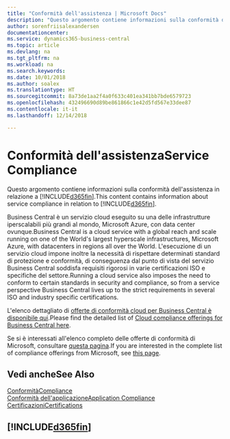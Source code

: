 ```yaml
---
title: "Conformità dell'assistenza | Microsoft Docs"
description: "Questo argomento contiene informazioni sulla conformità dell'assistenza in relazione a Business Central."
author: sorenfriisalexandersen
documentationcenter: 
ms.service: dynamics365-business-central
ms.topic: article
ms.devlang: na
ms.tgt_pltfrm: na
ms.workload: na
ms.search.keywords: 
ms.date: 10/01/2018
ms.author: soalex
ms.translationtype: HT
ms.sourcegitcommit: 8a73de1aa2f4a0f633c401ea341bb7bde6579723
ms.openlocfilehash: 432496690d89be861866c1e42d5fd567e33dee87
ms.contentlocale: it-it
ms.lasthandoff: 12/14/2018

---
```

# <a name="service-compliance"></a><span data-ttu-id="2dae7-103">Conformità dell'assistenza</span><span class="sxs-lookup"><span data-stu-id="2dae7-103">Service Compliance</span></span>
<span data-ttu-id="2dae7-104">Questo argomento contiene informazioni sulla conformità dell'assistenza in relazione a [!INCLUDE[d365fin](../includes/d365fin_md.md)].</span><span class="sxs-lookup"><span data-stu-id="2dae7-104">This content contains information about service compliance in relation to [!INCLUDE[d365fin](../includes/d365fin_md.md)].</span></span>  

<span data-ttu-id="2dae7-105">Business Central è un servizio cloud eseguito su una delle infrastrutture iperscalabili più grandi al mondo, Microsoft Azure, con data center ovunque.</span><span class="sxs-lookup"><span data-stu-id="2dae7-105">Business Central is a cloud service with a global reach and scale running on one of the World's largest hyperscale infrastructures, Microsoft Azure, with datacenters in regions all over the World.</span></span> <span data-ttu-id="2dae7-106">L'esecuzione di un servizio cloud impone inoltre la necessità di rispettare determinati standard di protezione e conformità, di conseguenza dal punto di vista del servizio Business Central soddisfa requisiti rigorosi in varie certificazioni ISO e specifiche del settore.</span><span class="sxs-lookup"><span data-stu-id="2dae7-106">Running a cloud service also imposes the need to conform to certain standards in security and compliance, so from a service perspective Business Central lives up to the strict requirements in several ISO and industry specific certifications.</span></span>

<span data-ttu-id="2dae7-107">L'elenco dettagliato di [offerte di conformità cloud per Business Central è disponibile qui](https://aka.ms/d365-compliance-list).</span><span class="sxs-lookup"><span data-stu-id="2dae7-107">Please find the detailed list of [Cloud compliance offerings for Business Central here](https://aka.ms/d365-compliance-list).</span></span>

<span data-ttu-id="2dae7-108">Se si è interessati all'elenco completo delle offerte di conformità di Microsoft, consultare [questa pagina](https://www.microsoft.com/en-us/trustcenter/compliance/complianceofferings).</span><span class="sxs-lookup"><span data-stu-id="2dae7-108">If you are interested in the complete list of compliance offerings from Microsoft, see [this page](https://www.microsoft.com/en-us/trustcenter/compliance/complianceofferings).</span></span>

## <a name="see-also"></a><span data-ttu-id="2dae7-109">Vedi anche</span><span class="sxs-lookup"><span data-stu-id="2dae7-109">See Also</span></span>  
[<span data-ttu-id="2dae7-110">Conformità</span><span class="sxs-lookup"><span data-stu-id="2dae7-110">Compliance</span></span>](compliance-overview.md)  
[<span data-ttu-id="2dae7-111">Conformità dell'applicazione</span><span class="sxs-lookup"><span data-stu-id="2dae7-111">Application Compliance</span></span>](compliance-application-compliance.md)  
[<span data-ttu-id="2dae7-112">Certificazioni</span><span class="sxs-lookup"><span data-stu-id="2dae7-112">Certifications</span></span>](compliance-certifications.md)  

 ## [!INCLUDE[d365fin](../includes/free_trial_md.md)]  
 


